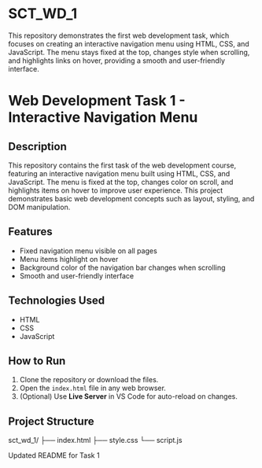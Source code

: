 # SCT_WD_1
This repository demonstrates the first web development task, which focuses on creating an interactive navigation menu using HTML, CSS, and JavaScript. The menu stays fixed at the top, changes style when scrolling, and highlights links on hover, providing a smooth and user-friendly interface.
# Web Development Task 1 - Interactive Navigation Menu

## Description
This repository contains the first task of the web development course, featuring an interactive navigation menu built using HTML, CSS, and JavaScript. The menu is fixed at the top, changes color on scroll, and highlights items on hover to improve user experience. This project demonstrates basic web development concepts such as layout, styling, and DOM manipulation.

## Features
- Fixed navigation menu visible on all pages
- Menu items highlight on hover
- Background color of the navigation bar changes when scrolling
- Smooth and user-friendly interface

## Technologies Used
- HTML
- CSS
- JavaScript

## How to Run
1. Clone the repository or download the files.  
2. Open the `index.html` file in any web browser.  
3. (Optional) Use **Live Server** in VS Code for auto-reload on changes.  

## Project Structure
sct_wd_1/
├── index.html
├── style.css
└── script.js

Updated README for Task 1
